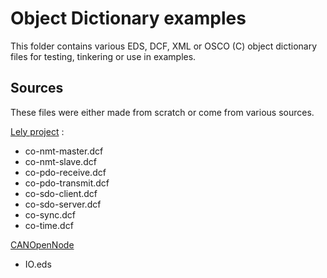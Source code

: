 # Object Dictionary examples

This folder contains various EDS, DCF, XML or OSCO (C) object dictionary files for testing, tinkering or use in examples.

## Sources
These files were either made from scratch or come from various sources.

[Lely project](https://opensource.lely.com/canopen/) : 
- co-nmt-master.dcf
- co-nmt-slave.dcf
- co-pdo-receive.dcf
- co-pdo-transmit.dcf
- co-sdo-client.dcf
- co-sdo-server.dcf
- co-sync.dcf
- co-time.dcf

[CANOpenNode](https://github.com/CANopenNode/CANopenNode/blob/master/example/IO.eds)
- IO.eds
